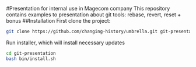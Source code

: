 #Presentation for internal use in Magecom company
This repository contains examples to presentation about git tools: rebase, revert, reset + bonus
##Installation
First clone the project:
```bash
git clone https://github.com/changing-history/umbrella.git git-presentation
```
Run installer, which will install necessary updates
```bash
cd git-presentation
bash bin/install.sh
```